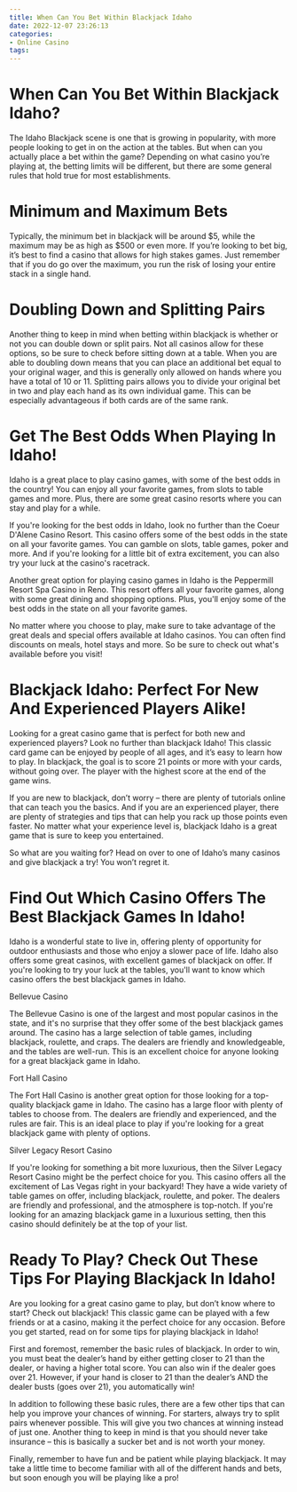 ```yaml
---
title: When Can You Bet Within Blackjack Idaho
date: 2022-12-07 23:26:13
categories:
- Online Casino
tags:
---
```



#  When Can You Bet Within Blackjack Idaho?

The Idaho Blackjack scene is one that is growing in popularity, with more people looking to get in on the action at the tables. But when can you actually place a bet within the game? Depending on what casino you’re playing at, the betting limits will be different, but there are some general rules that hold true for most establishments.

# Minimum and Maximum Bets

Typically, the minimum bet in blackjack will be around $5, while the maximum may be as high as $500 or even more. If you’re looking to bet big, it’s best to find a casino that allows for high stakes games. Just remember that if you do go over the maximum, you run the risk of losing your entire stack in a single hand.

# Doubling Down and Splitting Pairs

Another thing to keep in mind when betting within blackjack is whether or not you can double down or split pairs. Not all casinos allow for these options, so be sure to check before sitting down at a table. When you are able to doubling down means that you can place an additional bet equal to your original wager, and this is generally only allowed on hands where you have a total of 10 or 11. Splitting pairs allows you to divide your original bet in two and play each hand as its own individual game. This can be especially advantageous if both cards are of the same rank.

#  Get The Best Odds When Playing In Idaho!

Idaho is a great place to play casino games, with some of the best odds in the country! You can enjoy all your favorite games, from slots to table games and more. Plus, there are some great casino resorts where you can stay and play for a while.

If you're looking for the best odds in Idaho, look no further than the Coeur D'Alene Casino Resort. This casino offers some of the best odds in the state on all your favorite games. You can gamble on slots, table games, poker and more. And if you're looking for a little bit of extra excitement, you can also try your luck at the casino's racetrack.

Another great option for playing casino games in Idaho is the Peppermill Resort Spa Casino in Reno. This resort offers all your favorite games, along with some great dining and shopping options. Plus, you'll enjoy some of the best odds in the state on all your favorite games.

No matter where you choose to play, make sure to take advantage of the great deals and special offers available at Idaho casinos. You can often find discounts on meals, hotel stays and more. So be sure to check out what's available before you visit!

#  Blackjack Idaho: Perfect For New And Experienced Players Alike!

Looking for a great casino game that is perfect for both new and experienced players? Look no further than blackjack Idaho! This classic card game can be enjoyed by people of all ages, and it’s easy to learn how to play. In blackjack, the goal is to score 21 points or more with your cards, without going over. The player with the highest score at the end of the game wins.

If you are new to blackjack, don’t worry – there are plenty of tutorials online that can teach you the basics. And if you are an experienced player, there are plenty of strategies and tips that can help you rack up those points even faster. No matter what your experience level is, blackjack Idaho is a great game that is sure to keep you entertained.

So what are you waiting for? Head on over to one of Idaho’s many casinos and give blackjack a try! You won’t regret it.

#  Find Out Which Casino Offers The Best Blackjack Games In Idaho!

Idaho is a wonderful state to live in, offering plenty of opportunity for outdoor enthusiasts and those who enjoy a slower pace of life. Idaho also offers some great casinos, with excellent games of blackjack on offer. If you're looking to try your luck at the tables, you'll want to know which casino offers the best blackjack games in Idaho.

Bellevue Casino

The Bellevue Casino is one of the largest and most popular casinos in the state, and it's no surprise that they offer some of the best blackjack games around. The casino has a large selection of table games, including blackjack, roulette, and craps. The dealers are friendly and knowledgeable, and the tables are well-run. This is an excellent choice for anyone looking for a great blackjack game in Idaho.

Fort Hall Casino

The Fort Hall Casino is another great option for those looking for a top-quality blackjack game in Idaho. The casino has a large floor with plenty of tables to choose from. The dealers are friendly and experienced, and the rules are fair. This is an ideal place to play if you're looking for a great blackjack game with plenty of options.

Silver Legacy Resort Casino

If you're looking for something a bit more luxurious, then the Silver Legacy Resort Casino might be the perfect choice for you. This casino offers all the excitement of Las Vegas right in your backyard! They have a wide variety of table games on offer, including blackjack, roulette, and poker. The dealers are friendly and professional, and the atmosphere is top-notch. If you're looking for an amazing blackjack game in a luxurious setting, then this casino should definitely be at the top of your list.

#  Ready To Play? Check Out These Tips For Playing Blackjack In Idaho!

Are you looking for a great casino game to play, but don’t know where to start? Check out blackjack! This classic game can be played with a few friends or at a casino, making it the perfect choice for any occasion. Before you get started, read on for some tips for playing blackjack in Idaho!

 First and foremost, remember the basic rules of blackjack. In order to win, you must beat the dealer’s hand by either getting closer to 21 than the dealer, or having a higher total score. You can also win if the dealer goes over 21. However, if your hand is closer to 21 than the dealer’s AND the dealer busts (goes over 21), you automatically win!

In addition to following these basic rules, there are a few other tips that can help you improve your chances of winning. For starters, always try to split pairs whenever possible. This will give you two chances at winning instead of just one. Another thing to keep in mind is that you should never take insurance – this is basically a sucker bet and is not worth your money.

Finally, remember to have fun and be patient while playing blackjack. It may take a little time to become familiar with all of the different hands and bets, but soon enough you will be playing like a pro!